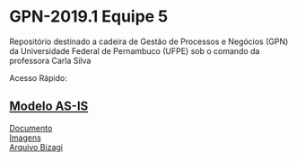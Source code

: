 # GPN-2019.1 Equipe 5
Repositório destinado a cadeira de Gestão de Processos e Negócios (GPN) da Universidade Federal de Pernambuco (UFPE) sob o comando da professora Carla Silva

Acesso Rápido:
## [Modelo AS-IS](https://github.com/phacUFPE/GPN-2019.1_Equipe_5/tree/master/Modelo%20AS-IS)  
[Documento](https://github.com/phacUFPE/GPN-2019.1_Equipe_5/blob/master/Modelo%20AS-IS/Documento/Modelo%20AS-IS%20Equipe%205.pdf)  
[Imagens](https://github.com/phacUFPE/GPN-2019.1_Equipe_5/tree/master/Modelo%20AS-IS/Imagens)  
[Arquivo Bizagi](https://github.com/phacUFPE/GPN-2019.1_Equipe_5/tree/master/Modelo%20AS-IS/Arquivo%20Bizagi)  

